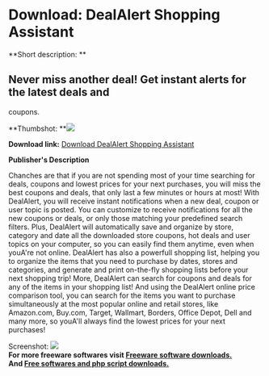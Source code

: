# Download: DealAlert Shopping Assistant

**Short description: **

## Never miss another deal! Get instant alerts for the latest deals and
coupons.

  
**Thumbshot: **![](http://www.freewarefiles.com/screenshot/dealalert_md.gif)   
  
**Download link:** [Download DealAlert Shopping Assistant](http://freesoftwares.boysofts.com/DealAlert-Shopping-Assistant_program_13216.html)  
  

**Publisher's Description**  
  

Chanches are that if you are not spending most of your time searching for
deals, coupons and lowest prices for your next purchases, you will miss the
best coupons and deals, that only last a few minutes or hours at most! With
DealAlert, you will receive instant notifications when a new deal, coupon or
user topic is posted. You can customize to receive notifications for all the
new coupons or deals, or only those matching your predefined search filters.
Plus, DealAlert will automatically save and organize by store, category and
date all the downloaded store coupons, hot deals and user topics on your
computer, so you can easily find them anytime, even when youA're not online.
DealAlert has also a powerfull shopping list, helping you to organize the
items that you need to purchase by dates, stores and categories, and generate
and print on-the-fly shopping lists before your next shopping trip! More,
DealAlert can search for coupons and deals for any of the items in your
shopping list! And using the DealAlert online price comparison tool, you can
search for the items you want to purchase simultaneously at the most popular
online and retail stores, like Amazon.com, Buy.com, Target, Wallmart, Borders,
Office Depot, Dell and many more, so youA'll always find the lowest prices for
your next purchases!

  
  
Screenshot: ![](http://www.freewarefiles.com/screenshot/dealalert.gif)  
**For more freeware softwares visit [Freeware software downloads.](http://freesoftwares.boysofts.com/)**   
**And [Free softwares and php script downloads.](http://www.boysofts.com/)**

